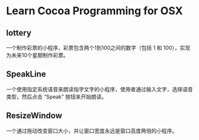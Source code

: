 Learn Cocoa Programming for OSX
===========

## lottery

一个制作彩票的小程序，彩票包含两个1到100之间的数字（包括 1 和 100），实现为未来10个星期制作彩票。

## SpeakLine

一个使用指定系统语音来朗读指字文字的小程序，使用者通过输入文字，选择语音类型，然后点击 “Speak” 按钮来开始朗读。

## ResizeWindow

一个通过拖动改变窗口大小，并让窗口宽度永远是窗口高度两倍的小程序。

